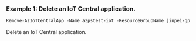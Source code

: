 ### Example 1: Delete an IoT Central application.
```powershell
Remove-AzIoTCentralApp -Name azpstest-iot -ResourceGroupName jinpei-gp
```

Delete an IoT Central application.